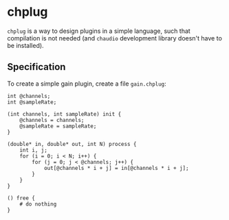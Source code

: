 # chplug

`chplug` is a way to design plugins in a simple language, such that compilation is not needed (and `chaudio` development library doesn't have to be installed).



## Specification

To create a simple gain plugin, create a file `gain.chplug`:

```
int @channels;
int @sampleRate;

(int channels, int sampleRate) init {
    @channels = channels;
    @sampleRate = sampleRate;
}

(double* in, double* out, int N) process {
    int i, j;
    for (i = 0; i < N; i++) {
        for (j = 0; j < @channels; j++) {
            out[@channels * i + j] = in[@channels * i + j];
        }
    }
}

() free {
    # do nothing
}

```


